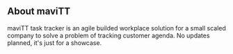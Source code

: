 ## About maviTT

maviTT task tracker is an agile builded workplace solution for a small scaled company to solve a problem of tracking customer agenda. No updates planned, it's just for a showcase.
